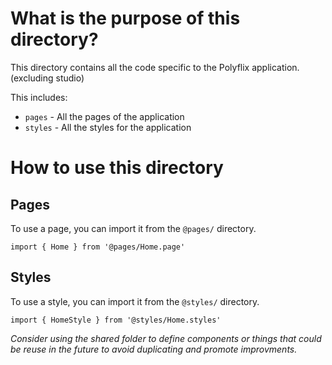 # What is the purpose of this directory?

This directory contains all the code specific to the Polyflix application. (excluding studio)

This includes:

- `pages` - All the pages of the application
- `styles` - All the styles for the application

# How to use this directory

## Pages

To use a page, you can import it from the `@pages/` directory.

```tsx
import { Home } from '@pages/Home.page'
```

## Styles

To use a style, you can import it from the `@styles/` directory.

```tsx
import { HomeStyle } from '@styles/Home.styles'
```

_Consider using the shared folder to define components or things that could be reuse in the future to avoid duplicating and promote improvments._
